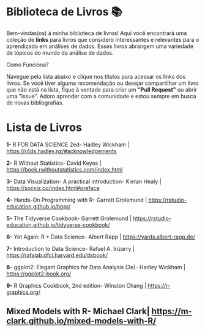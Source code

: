 
# Biblioteca de Livros 📚

Bem-vindas(os) à minha biblioteca de livros! Aqui você encontrará uma coleção de **links** para livros que considero interessantes e relevantes para o aprendizado em análises de dados. Esses livros abrangem uma variedade de tópicos do mundo da análise de dados.

Como Funciona?

Navegue pela lista abaixo e clique nos títulos para acessar os links dos livros. Se você tiver alguma recomendação ou desejar compartilhar um livro que não está na lista, fique à vontade para criar um **"Pull Request"** ou abrir uma "Issue". Adoro aprender com a comunidade e estou sempre em busca de novas bibliografias.

# Lista de Livros

**1-** R FOR DATA SCIENCE 2ed- Hadley Wickham | https://r4ds.hadley.nz/#acknowledgements

**2-** R Without Statistics- David Keyes | https://book.rwithoutstatistics.com/index.html

**3-** Data Visualization- A practical introduction- Kieran Healy | https://socviz.co/index.html#preface

**4-** Hands-On Programming with R- Garrett Grolemund | https://rstudio-education.github.io/hopr/

**5-** The Tidyverse Cookbook- Garrett Grolemund | https://rstudio-education.github.io/tidyverse-cookbook/

**6-** Yet Again: R + Data Science- Albert Rapp | https://yards.albert-rapp.de/

**7-** Introduction to Data Science- Rafael A. Irizarry | https://rafalab.dfci.harvard.edu/dsbook/

**8-** ggplot2: Elegant Graphics for Data Analysis (3e)-  Hadley Wickham | https://ggplot2-book.org/

**9-** R Graphics Cookbook, 2nd edition- Winston Chang | https://r-graphics.org/


## Mixed Models with R- Michael Clark| https://m-clark.github.io/mixed-models-with-R/


